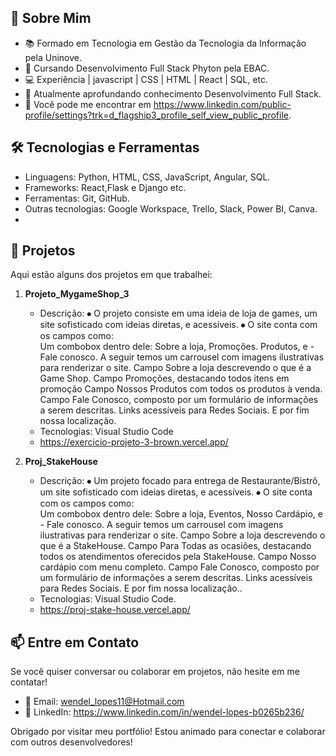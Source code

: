 ## 🚀 Sobre Mim

- 📚 Formado em Tecnologia em Gestão da Tecnologia da Informação pela Uninove.
- 🚀 Cursando Desenvolvimento Full Stack Phyton pela EBAC. 
- 💻 Experiência | javascript | CSS | HTML | React | SQL, etc.
- 🌱 Atualmente aprofundando conhecimento Desenvolvimento Full Stack.
- 💬 Você pode me encontrar em https://www.linkedin.com/public-profile/settings?trk=d_flagship3_profile_self_view_public_profile.

## 🛠️ Tecnologias e Ferramentas

- Linguagens: Python, HTML, CSS, JavaScript, Angular, SQL.  
- Frameworks: React,Flask e Django etc.
- Ferramentas: Git, GitHub.
- Outras tecnologias: Google Workspace, Trello, Slack, Power BI, Canva.
- 
## 🌟 Projetos

Aqui estão alguns dos projetos em que trabalhei:

1. **Projeto_MygameShop_3**
    - Descrição: ⦁ O projeto consiste em uma ideia de loja de games, um site sofisticado com ideias diretas, e acessíveis. 
    ⦁ O site conta com os campos como:  
    Um combobox dentro dele: Sobre a loja, Promoções. Produtos, e - Fale conosco. 
    A seguir temos um carrousel com imagens ilustrativas para renderizar o site. 
    Campo Sobre a loja descrevendo o que é a Game Shop. 
    Campo Promoções, destacando todos itens em promoção 
    Campo Nossos Produtos com todos os produtos à venda. 
    Campo Fale Conosco, composto por um formulário de informações a serem descritas. 
    Links acessíveis para Redes Sociais. 
    E por fim nossa localização.  
   - Tecnologias: Visual Studio Code
   - https://exercicio-projeto-3-brown.vercel.app/

2. **Proj_StakeHouse**
    - Descrição: ⦁ Um projeto focado para entrega de Restaurante/Bistrô, um site sofisticado com ideias diretas, e acessíveis. 
    ⦁ O site conta com os campos como:  
    Um combobox dentro dele: Sobre a loja, Eventos, Nosso Cardápio, e - Fale conosco. 
    A seguir temos um carrousel com imagens ilustrativas para renderizar o site. 
    Campo Sobre a loja descrevendo o que é a StakeHouse. 
    Campo Para Todas as ocasiões, destacando todos os atendimentos oferecidos pela StakeHouse. 
    Campo Nosso cardápio com menu completo. 
    Campo Fale Conosco, composto por um formulário de informações a serem descritas. 
    Links acessíveis para Redes Sociais. 
   E por fim nossa localização..
   - Tecnologias: Visual Studio Code.
   - https://proj-stake-house.vercel.app/


## 📫 Entre em Contato

Se você quiser conversar ou colaborar em projetos, não hesite em me contatar!

- 📧 Email: wendel_lopes11@Hotmail.com
- 💼 LinkedIn: https://www.linkedin.com/in/wendel-lopes-b0265b236/

Obrigado por visitar meu portfólio! Estou animado para conectar e colaborar com outros desenvolvedores!

